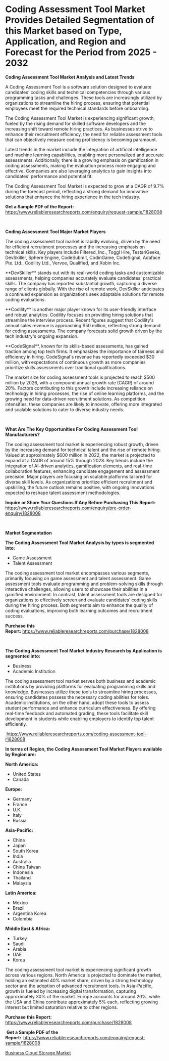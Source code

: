 <p><h1>Coding Assessment Tool Market Provides Detailed Segmentation of this Market based on Type, Application, and Region and Forecast for the Period from 2025 - 2032</h1></p><p><strong>Coding Assessment Tool Market Analysis and Latest Trends</strong></p>
<p><p>A Coding Assessment Tool is a software solution designed to evaluate candidates’ coding skills and technical competencies through various programming tasks and challenges. These tools are increasingly utilized by organizations to streamline the hiring process, ensuring that potential employees meet the required technical standards before onboarding. </p><p>The Coding Assessment Tool Market is experiencing significant growth, fueled by the rising demand for skilled software developers and the increasing shift toward remote hiring practices. As businesses strive to enhance their recruitment efficiency, the need for reliable assessment tools that can objectively measure coding proficiency is becoming paramount. </p><p>Latest trends in the market include the integration of artificial intelligence and machine learning capabilities, enabling more personalized and accurate assessments. Additionally, there is a growing emphasis on gamification in coding assessments, making the evaluation process more engaging and effective. Companies are also leveraging analytics to gain insights into candidates' performance and potential fit. </p><p>The Coding Assessment Tool Market is expected to grow at a CAGR of 9.7% during the forecast period, reflecting a strong demand for innovative solutions that enhance the hiring experience in the tech industry.</p></p>
<p><strong>Get a Sample PDF of the Report:&nbsp;</strong> <a href="https://www.reliableresearchreports.com/enquiry/request-sample/1828008?utm_campaign=3012&utm_medium=2&utm_source=Github&utm_content=ia&utm_term=09032025&utm_id=coding-assessment-tool">https://www.reliableresearchreports.com/enquiry/request-sample/1828008</a></p>
<p>&nbsp;</p>
<p><strong>Coding Assessment Tool Major Market Players</strong></p>
<p><p>The coding assessment tool market is rapidly evolving, driven by the need for efficient recruitment processes and the increasing emphasis on technical skills. Key players include Filtered, Inc., Toggl Hire, Tests4Geeks, DevSkiller, Sphere Engine, CodeSubmit, CodinGame, CodeSignal, Adaface Pte. Ltd., Codility Ltd., Vervoe, Qualified, and Xobin Inc.</p><p>**DevSkiller** stands out with its real-world coding tasks and customizable assessments, helping companies accurately evaluate candidates' practical skills. The company has reported substantial growth, capturing a diverse range of clients globally. With the rise of remote work, DevSkiller anticipates a continued expansion as organizations seek adaptable solutions for remote coding evaluations.</p><p>**Codility** is another major player known for its user-friendly interface and robust analytics. Codility focuses on providing hiring solutions that streamline the interview process. Recent figures suggest that Codility's annual sales revenue is approaching $50 million, reflecting strong demand for coding assessments. The company forecasts solid growth driven by the tech industry's ongoing expansion.</p><p>**CodeSignal**, known for its skills-based assessments, has gained traction among top tech firms. It emphasizes the importance of fairness and efficiency in hiring. CodeSignal's revenue has reportedly exceeded $30 million, with expectations of continuous growth as more companies prioritize skills assessments over traditional qualifications.</p><p>The market size for coding assessment tools is projected to reach $500 million by 2026, with a compound annual growth rate (CAGR) of around 20%. Factors contributing to this growth include increasing reliance on technology in hiring processes, the rise of online learning platforms, and the growing need for data-driven recruitment solutions. As competition intensifies, these companies are likely to innovate, offering more integrated and scalable solutions to cater to diverse industry needs.</p></p>
<p>&nbsp;</p>
<p><strong>What Are The Key Opportunities For Coding Assessment Tool Manufacturers?</strong></p>
<p><p>The coding assessment tool market is experiencing robust growth, driven by the increasing demand for technical talent and the rise of remote hiring. Valued at approximately $600 million in 2022, the market is projected to expand at a CAGR of around 15% through 2028. Key trends include the integration of AI-driven analytics, gamification elements, and real-time collaboration features, enhancing candidate engagement and assessment precision. Major players are focusing on scalable platforms tailored for diverse skill levels. As organizations prioritize efficient recruitment and upskilling, the future outlook remains positive, with ongoing innovations expected to reshape talent assessment methodologies.</p></p>
<p><strong>Inquire or Share Your Questions If Any Before Purchasing This Report:</strong> <a href="https://www.reliableresearchreports.com/enquiry/pre-order-enquiry/1828008?utm_campaign=3012&utm_medium=2&utm_source=Github&utm_content=ia&utm_term=09032025&utm_id=coding-assessment-tool">https://www.reliableresearchreports.com/enquiry/pre-order-enquiry/1828008</a></p>
<p>&nbsp;</p>
<p><strong>Market Segmentation</strong></p>
<p><strong>The Coding Assessment Tool Market Analysis by types is segmented into:</strong></p>
<p><ul><li>Game Assessment</li><li>Talent Assessment</li></ul></p>
<p><p>The coding assessment tool market encompasses various segments, primarily focusing on game assessment and talent assessment. Game assessment tools evaluate programming and problem-solving skills through interactive challenges, allowing users to showcase their abilities in a gamified environment. In contrast, talent assessment tools are designed for organizations to effectively screen and evaluate candidates’ coding skills during the hiring process. Both segments aim to enhance the quality of coding evaluations, improving both learning outcomes and recruitment success.</p></p>
<p><strong>Purchase this Report:&nbsp;</strong><a href="https://www.reliableresearchreports.com/purchase/1828008?utm_campaign=3012&utm_medium=2&utm_source=Github&utm_content=ia&utm_term=09032025&utm_id=coding-assessment-tool">https://www.reliableresearchreports.com/purchase/1828008</a></p>
<p>&nbsp;</p>
<p><strong>The Coding Assessment Tool Market Industry Research by Application is segmented into:</strong></p>
<p><ul><li>Business</li><li>Academic Institution</li></ul></p>
<p><p>The coding assessment tool market serves both business and academic institutions by providing platforms for evaluating programming skills and knowledge. Businesses utilize these tools to streamline hiring processes, ensuring candidates possess the necessary coding abilities for roles. Academic institutions, on the other hand, adopt these tools to assess student performance and enhance curriculum effectiveness. By offering real-time feedback and automated grading, these tools facilitate skill development in students while enabling employers to identify top talent efficiently.</p></p>
<p><a href="https://www.reliableresearchreports.com/coding-assessment-tool-r1828008?utm_campaign=3012&utm_medium=2&utm_source=Github&utm_content=ia&utm_term=09032025&utm_id=coding-assessment-tool">&nbsp;https://www.reliableresearchreports.com/coding-assessment-tool-r1828008</a></p>
<p><strong>In terms of Region, the Coding Assessment Tool Market Players available by Region are:</strong></p>
<p>
    <p> <strong> North America: </strong>
        <ul>
            <li>United States</li>
            <li>Canada</li>
        </ul>
        </p> 
    <p> <strong> Europe: </strong>
        <ul>
            <li>Germany</li>
            <li>France</li>
            <li>U.K.</li>
            <li>Italy</li>
            <li>Russia</li>
        </ul>
        </p> 
    <p> <strong> Asia-Pacific: </strong>
        <ul>
            <li>China</li>
            <li>Japan</li>
            <li>South Korea</li>
            <li>India</li>
            <li>Australia</li>
            <li>China Taiwan</li>
            <li>Indonesia</li>
            <li>Thailand</li>
            <li>Malaysia</li>
        </ul>
        </p> 
    <p> <strong> Latin America: </strong>
        <ul>
            <li>Mexico</li>
            <li>Brazil</li>
            <li>Argentina Korea</li>
            <li>Colombia</li>
        </ul>
        </p> 
    <p> <strong> Middle East & Africa: </strong>
        <ul>
            <li>Turkey</li>
            <li>Saudi</li>
            <li>Arabia</li>
            <li>UAE</li>
            <li>Korea</li>
        </ul>
    </p>
    </p>
<p><p>The coding assessment tool market is experiencing significant growth across various regions. North America is projected to dominate the market, holding an estimated 40% market share, driven by a strong technology sector and the adoption of advanced recruitment tools. In Asia-Pacific, growth is fueled by increasing digital transformation, capturing approximately 30% of the market. Europe accounts for around 20%, while the USA and China contribute approximately 5% each, reflecting growing interest but limited saturation relative to other regions.</p></p>
<p><strong>Purchase this Report: </strong><a href="https://www.reliableresearchreports.com/purchase/1828008?utm_campaign=3012&utm_medium=2&utm_source=Github&utm_content=ia&utm_term=09032025&utm_id=coding-assessment-tool">https://www.reliableresearchreports.com/purchase/1828008</a></p>
<p>&nbsp;<strong>Get a Sample PDF of the Report:&nbsp;&nbsp;</strong><a href="https://www.reliableresearchreports.com/enquiry/request-sample/1828008?utm_campaign=3012&utm_medium=2&utm_source=Github&utm_content=ia&utm_term=09032025&utm_id=coding-assessment-tool">https://www.reliableresearchreports.com/enquiry/request-sample/1828008</a></p>
<p><strong></strong></p>
<p><p><a href="https://github.com/beroxiluwaya/Market-Research-Report-List-1/blob/main/business-cloud-storage-market.md?utm_campaign=3012&utm_medium=2&utm_source=Github&utm_content=ia&utm_term=09032025&utm_id=coding-assessment-tool">Business Cloud Storage Market</a></p></p>